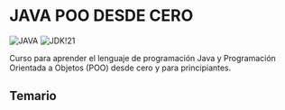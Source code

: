 # JAVA POO DESDE CERO

![JAVA](https://img.shields.io/badge/JAVA-FF6B35?style=flat-square)
![JDK!21](https://img.shields.io/badge/JDK-2D2D2D?style=flat-square)

Curso para aprender el lenguaje de programación Java y Programación Orientada a Objetos (POO) desde cero y para principiantes.

## Temario
